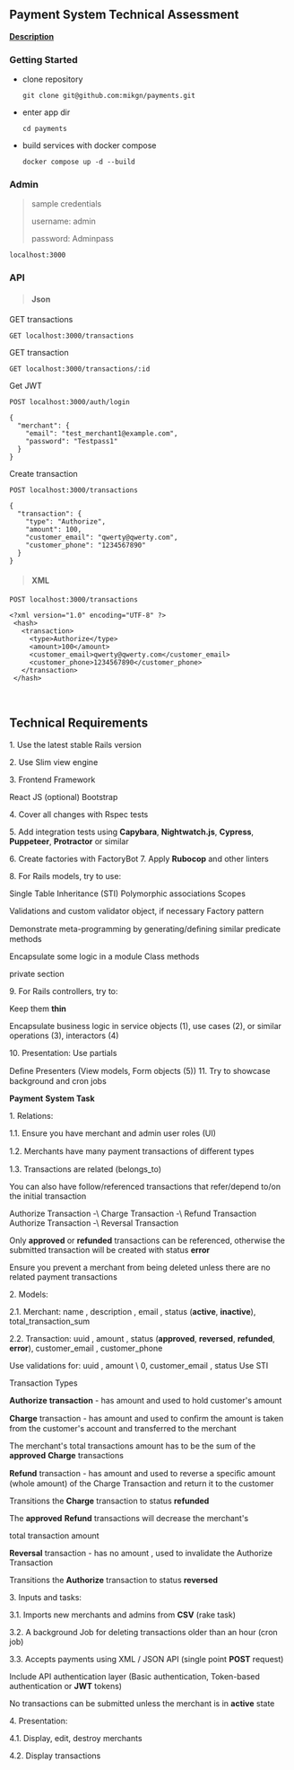 ## Payment System Technical Assessment
[**Description**](#technical-requirements)

### Getting Started

- clone repository

    `git clone git@github.com:mikgn/payments.git`

- enter app dir

    `cd payments`

 - build services with docker compose

    `docker compose up -d --build`

 ### Admin

> sample credentials
>
> username: admin
>
> password: Adminpass

  `localhost:3000`

### API

> #### Json
GET transactions

`GET localhost:3000/transactions`

GET transaction

`GET localhost:3000/transactions/:id`

Get JWT

    POST localhost:3000/auth/login

    {
      "merchant": {
        "email": "test_merchant1@example.com",
        "password": "Testpass1"
      }
    }
Create transaction

    POST localhost:3000/transactions

    {
      "transaction": {
        "type": "Authorize",
        "amount": 100,
        "customer_email": "qwerty@qwerty.com",
        "customer_phone": "1234567890"
      }
    }

> #### XML

    POST localhost:3000/transactions

    <?xml version="1.0" encoding="UTF-8" ?>
     <hash>
       <transaction>
         <type>Authorize</type>
         <amount>100</amount>
         <customer_email>qwerty@qwerty.com</customer_email>
         <customer_phone>1234567890</customer_phone>
       </transaction>
     </hash>

<br/>

## **Technical** **Requirements**

 1\. Use the latest stable Rails version

 2\. Use Slim view engine

 3\. Frontend Framework

 React JS (optional) Bootstrap

 4\. Cover all changes with Rspec tests

 5\. Add integration tests using **Capybara**, **Nightwatch.js**,
 **Cypress**, **Puppeteer**, **Protractor** or similar

 6\. Create factories with FactoryBot 7. Apply **Rubocop** and other
 linters

 8\. For Rails models, try to use:

 Single Table Inheritance (STI) Polymorphic associations Scopes

 Validations and custom validator object, if necessary Factory pattern

 Demonstrate meta-programming by generating/deﬁning similar predicate
 methods

 Encapsulate some logic in a module Class methods

 private section

 9\. For Rails controllers, try to:

 Keep them **thin**

 Encapsulate business logic in service objects (1), use cases (2), or
 similar operations (3), interactors (4)

 10\. Presentation: Use partials

 Deﬁne Presenters (View models, Form objects (5)) 11. Try to showcase
 background and cron jobs

**Payment** **System** **Task**

 1\. Relations:

 1.1. Ensure you have merchant and admin user roles (UI)

 1.2. Merchants have many payment transactions of diﬀerent types

 1.3. Transactions are related (belongs_to)

 You can also have follow/referenced transactions that refer/depend
 to/on the initial transaction

 Authorize Transaction -\ Charge Transaction -\ Refund Transaction
 Authorize Transaction -\ Reversal Transaction

 Only **approved** or **refunded** transactions can be referenced,
 otherwise the submitted transaction will be created with status
 **error**

 Ensure you prevent a merchant from being deleted unless there are no
 related payment transactions

 2\. Models:

 2.1. Merchant: name , description , email , status (**active**,
 **inactive**), total_transaction_sum

 2.2. Transaction: uuid , amount , status (**approved**, **reversed**,
 **refunded**, **error**), customer_email , customer_phone

 Use validations for: uuid , amount \ 0, customer_email , status Use
 STI

 Transaction Types

 **Authorize** **transaction** - has amount and used to hold
 customer\'s amount

 **Charge** transaction - has amount and used to conﬁrm the amount is
 taken from the customer\'s account and transferred to the merchant

 The merchant\'s total transactions amount has to be the sum of the
 **approved** **Charge** transactions

 **Refund** transaction - has amount and used to reverse a speciﬁc
 amount (whole amount) of the Charge Transaction and return it to the
 customer

 Transitions the **Charge** transaction to status **refunded**

 The **approved** **Refund** transactions will decrease the merchant\'s

 total transaction amount

 **Reversal** transaction - has no amount , used to invalidate the
 Authorize Transaction

 Transitions the **Authorize** transaction to status **reversed**

 3\. Inputs and tasks:

 3.1. Imports new merchants and admins from **CSV** (rake task)

 3.2. A background Job for deleting transactions older than an hour
 (cron job)

 3.3. Accepts payments using XML / JSON API (single point **POST**
 request)

 Include API authentication layer (Basic authentication, Token-based
 authentication or **JWT** tokens)

 No transactions can be submitted unless the merchant is in **active**
 state

 4\. Presentation:

 4.1. Display, edit, destroy merchants

 4.2. Display transactions
